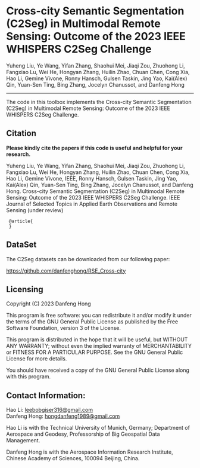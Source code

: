 # Cross-city Semantic Segmentation (C2Seg) in Multimodal Remote Sensing: Outcome of the 2023 IEEE WHISPERS C2Seg Challenge

Yuheng Liu, Ye Wang, Yifan Zhang, Shaohui Mei, Jiaqi Zou, Zhuohong Li, Fangxiao Lu, Wei He, Hongyan Zhang, Huilin Zhao, Chuan Chen, Cong Xia, Hao Li, Gemine Vivone, Ronny Hansch, Gulsen Taskin, Jing Yao, Kai(Alex) Qin, Yuan-Sen Ting, Bing Zhang, Jocelyn Chanussot, and Danfeng Hong

___________

The code in this toolbox implements the Cross-city Semantic Segmentation (C2Seg) in Multimodal Remote Sensing: Outcome of the 2023 IEEE WHISPERS C2Seg Challenge. 


Citation
---------------------

**Please kindly cite the papers if this code is useful and helpful for your research.**

Yuheng Liu, Ye Wang, Yifan Zhang, Shaohui Mei, Jiaqi Zou, Zhuohong Li, Fangxiao Lu, Wei He, Hongyan Zhang, Huilin Zhao, Chuan Chen, Cong Xia, Hao Li, Gemine Vivone, IEEE, Ronny Hansch, Gulsen Taskin, Jing Yao, Kai(Alex) Qin, Yuan-Sen Ting, Bing Zhang, Jocelyn Chanussot, and Danfeng Hong. Cross-city Semantic Segmentation (C2Seg) in Multimodal Remote Sensing: Outcome of the 2023 IEEE WHISPERS C2Seg Challenge. IEEE Journal of Selected Topics in Applied Earth Observations and Remote Sensing (under review)

     @article{
     }

DataSet
---------------------
The C2Seg datasets can be downloaded from our following paper:


https://github.com/danfenghong/RSE_Cross-city

Licensing
---------

Copyright (C) 2023 Danfeng Hong

This program is free software: you can redistribute it and/or modify it under the terms of the GNU General Public License as published by the Free Software Foundation, version 3 of the License.

This program is distributed in the hope that it will be useful, but WITHOUT ANY WARRANTY; without even the implied warranty of MERCHANTABILITY or FITNESS FOR A PARTICULAR PURPOSE. See the GNU General Public License for more details.

You should have received a copy of the GNU General Public License along with this program.

Contact Information:
--------------------

Hao Li: leebobgiser316@gmail.com<br>
Danfeng Hong: hongdanfeng1989@gmail.com<br>

Hao Li is with the Technical University of Munich, Germany; Department of Aerospace and Geodesy, Professorship of Big Geospatial Data Management.

Danfeng Hong is with the Aerospace Information Research Institute, Chinese Academy of Sciences, 100094 Beijing, China.
